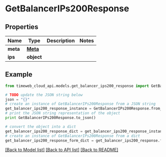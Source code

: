 # GetBalancerIPs200Response


## Properties
Name | Type | Description | Notes
------------ | ------------- | ------------- | -------------
**meta** | [**Meta**](Meta.md) |  | 
**ips** | **object** |  | 

## Example

```python
from timeweb_cloud_api.models.get_balancer_ips200_response import GetBalancerIPs200Response

# TODO update the JSON string below
json = "{}"
# create an instance of GetBalancerIPs200Response from a JSON string
get_balancer_ips200_response_instance = GetBalancerIPs200Response.from_json(json)
# print the JSON string representation of the object
print GetBalancerIPs200Response.to_json()

# convert the object into a dict
get_balancer_ips200_response_dict = get_balancer_ips200_response_instance.to_dict()
# create an instance of GetBalancerIPs200Response from a dict
get_balancer_ips200_response_form_dict = get_balancer_ips200_response.from_dict(get_balancer_ips200_response_dict)
```
[[Back to Model list]](../README.md#documentation-for-models) [[Back to API list]](../README.md#documentation-for-api-endpoints) [[Back to README]](../README.md)


